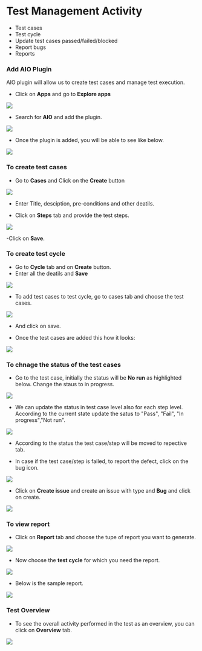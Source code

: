 # Test Management Activity

- Test cases
- Test cycle
- Update test cases passed/failed/blocked
- Report bugs
- Reports

### Add AIO Plugin

AIO plugin will allow us to create test cases and manage test execution. 

- Click on **Apps** and go to **Explore apps**

 <img src="https://github.com/LeemaJosephine18/JiraContent/blob/main/add%20plugin.PNG">

- Search for **AIO** and add the plugin.

<img src="https://github.com/LeemaJosephine18/JiraContent/blob/main/aio%20plugin.PNG">

- Once the plugin is added, you will be able to see like below. 

<img src="https://github.com/LeemaJosephine18/JiraContent/blob/main/aiotest.PNG">

### To create test cases

- Go to **Cases** and Click on the **Create** button

<img src="https://github.com/LeemaJosephine18/JiraContent/blob/main/createtestcase.PNG">

- Enter Title, desciption, pre-conditions and other deatils. 

- Click on **Steps** tab and provide the test steps.

<img src="https://github.com/LeemaJosephine18/JiraContent/blob/main/addsteps.PNG">

-Click on **Save**.

### To create test cycle

- Go to **Cycle** tab and on **Create** button. 
- Enter all the deatils and **Save**

<img src="https://github.com/LeemaJosephine18/JiraContent/blob/main/createcycle.PNG">

- To add test cases to test cycle, go to cases tab and choose the test cases.

<img src="https://github.com/LeemaJosephine18/JiraContent/blob/main/addtestcase%20aio.PNG">

- And click on save. 

- Once the test cases are added this how it looks:

<img src="https://github.com/LeemaJosephine18/JiraContent/blob/main/testcases%20added%20aio.PNG">

### To chnage the status of the test cases

- Go to the test case, initially the status will be **No run** as highlighted below. Change the staus to in progress. 

<img src="https://github.com/LeemaJosephine18/JiraContent/blob/main/changes%20status.PNG">

- We can update the status in test case level also for each step level. According to the current state update the satus to "Pass", "Fail", "In progress","Not run".

<img src="https://github.com/LeemaJosephine18/JiraContent/blob/main/for%20each%20step.PNG">

- According to the status the test case/step will be moved to repective tab. 

- In case if the test case/step is failed, to report the defect, click on the bug icon. 

<img src="https://github.com/LeemaJosephine18/JiraContent/blob/main/to%20report%20defect.PNG">

- Click on **Create issue** and create an issue with type and **Bug** and click on create. 

<img src="https://github.com/LeemaJosephine18/JiraContent/blob/main/report%20bug.PNG">

### To view report

- Click on **Report** tab and choose the tupe of report you want to generate. 

<img src="https://github.com/LeemaJosephine18/JiraContent/blob/main/reports.PNG">

- Now choose the **test cycle** for which you need the report. 

<img src="https://github.com/LeemaJosephine18/JiraContent/blob/main/choose%20test%20cycel.PNG">

- Below is the sample report. 

<img src="https://github.com/LeemaJosephine18/JiraContent/blob/main/sample%20report.PNG">

### Test Overview

- To see the overall activity performed in the test as an overview, you can click on **Overview** tab. 

<img src="https://github.com/LeemaJosephine18/JiraContent/blob/main/sample%20report.PNG">